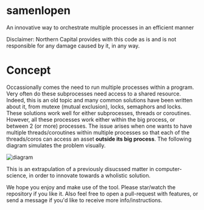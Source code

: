 # samenlopen
An innovative way to orchestrate multiple processes in an efficient manner

Disclaimer:
Northern Capital provides with this code as is and is not responsible for any damage caused by it, in any way.

# Concept
Occassionally comes the need to run multiple processes within a program. Very often do these subprocesses need access to a shared resource. Indeed, this is an old topic and many common solutions have been written about it, from mutexe (mutual exclusion), locks, semaphors and locks. These solutions work well for either subprocesses, threads or coroutines.
However, all these processes work either within the big process, or between 2 (or more) processes.
The issue arises when one wants to have multiple threads/coroutines within multiple processes so that each of the threads/coros can access an asset **outside its big process**.
The following diagram simulates the problem visually.

![diagram](https://github.com/ncapital/samenloop/blob/master/diagram.png?raw=true)

This is an extrapulation of a previously disucssed matter in computer-science, in order to innovate towards a wholistic solution.

We hope you enjoy and make use of the tool. Please star/watch the repository if you like it.
Also feel free to open a pull-request with features, or send a message if you'd like to receive more info/instructions.
